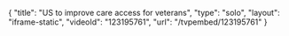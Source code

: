 {
    "title": "US to improve care access for veterans",
    "type": "solo",
    "layout": "iframe-static",
    "videoId": "123195761",
    "url": "\/tvpembed\/123195761"
}
